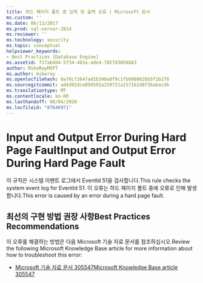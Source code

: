 ```yaml
---
title: 하드 페이지 폴트 중 입력 및 출력 오류 | Microsoft 문서
ms.custom: ''
ms.date: 06/13/2017
ms.prod: sql-server-2014
ms.reviewer: ''
ms.technology: security
ms.topic: conceptual
helpviewer_keywords:
- Best Practices [Database Engine]
ms.assetid: f17abdd4-5f34-403a-ade4-7857d3056b83
author: MikeRayMSFT
ms.author: mikeray
ms.openlocfilehash: 8a70c72647ad1b348a8f9c1fb6980626b5f1b178
ms.sourcegitcommit: ad4d92dce894592a259721a1571b1d8736abacdb
ms.translationtype: MT
ms.contentlocale: ko-KR
ms.lasthandoff: 08/04/2020
ms.locfileid: "87646971"
---
```

# <a name="input-and-output-error-during-hard-page-fault"></a><span data-ttu-id="0b1f2-102">Input and Output Error During Hard Page Fault</span><span class="sxs-lookup"><span data-stu-id="0b1f2-102">Input and Output Error During Hard Page Fault</span></span>
  <span data-ttu-id="0b1f2-103">이 규칙은 시스템 이벤트 로그에서 EventId 51을 검사합니다.</span><span class="sxs-lookup"><span data-stu-id="0b1f2-103">This rule checks the system event log for EventId 51.</span></span> <span data-ttu-id="0b1f2-104">이 오류는 하드 페이지 폴트 중에 오류로 인해 발생합니다.</span><span class="sxs-lookup"><span data-stu-id="0b1f2-104">This error is caused by an error during a hard page fault.</span></span>  
  
## <a name="best-practices-recommendations"></a><span data-ttu-id="0b1f2-105">최선의 구현 방법 권장 사항</span><span class="sxs-lookup"><span data-stu-id="0b1f2-105">Best Practices Recommendations</span></span>  
 <span data-ttu-id="0b1f2-106">이 오류를 해결하는 방법은 다음 Microsoft 기술 자료 문서를 참조하십시오.</span><span class="sxs-lookup"><span data-stu-id="0b1f2-106">Review the following Microsoft Knowledge Base article for more information about how to troubleshoot this error:</span></span>  
  
-   [<span data-ttu-id="0b1f2-107">Microsoft 기술 자료 문서 305547</span><span class="sxs-lookup"><span data-stu-id="0b1f2-107">Microsoft Knowledge Base article 305547</span></span>](https://go.microsoft.com/fwlink/?linkid=117748)  
  
  
